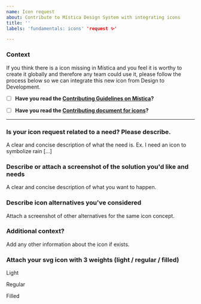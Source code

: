 ```yaml
---
name: Icon request
about: Contribute to Mística Design System with integrating icons
title: ''
labels: 'fundamentals: icons' 'request ✨'

---
```

<!-- _English or Spanish is ok._ -->

### Context
If you think there is a icon missing in Mística and you feel it is worthy to create it globally and therefore any team could use it, please follow the process below so we can integrate this new icon from Design to Development.

<!-- Add an "x" inside of "[ ]" like [x] to mark checkboxes -->
- [ ] **Have you read the [Contributing Guidelines on Mística](https://brandfactory.telefonica.com/document/1846#/contribute/how-to-contribute)?**  
- [ ] **Have you read the [Contributing document for icons](https://github.com/Telefonica/mistica-icons/blob/production/CONTRIBUTING.md)?**  


---

### Is your icon request related to a need? Please describe.
A clear and concise description of what the need is. Ex. I need an icon to symbolize rain [...]

### Describe or attach a screenshot of the solution you'd like and needs
A clear and concise description of what you want to happen.

### Describe icon alternatives you've considered
Attach a screenshot of other alternatives for the same icon concept.

### Additional context?
Add any other information about the icon if exists.

### Attach your svg icon with 3 weights (light / regular / filled)
<!-- Upload your svg icons here -->  
Light

Regular

Filled
